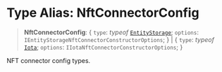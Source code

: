 # Type Alias: NftConnectorConfig

> **NftConnectorConfig**: \{ `type`: *typeof* [`EntityStorage`](../variables/NftConnectorType.md#entitystorage); `options`: `IEntityStorageNftConnectorConstructorOptions`; \} \| \{ `type`: *typeof* [`Iota`](../variables/NftConnectorType.md#iota); `options`: `IIotaNftConnectorConstructorOptions`; \}

NFT connector config types.
